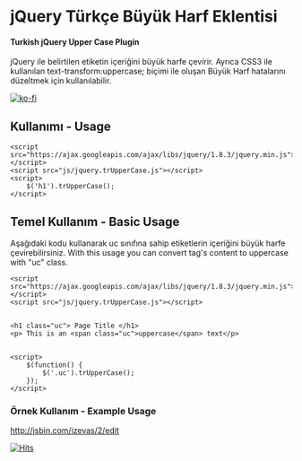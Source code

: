 # jQuery Türkçe Büyük Harf Eklentisi
#### Turkish jQuery Upper Case Plugin

jQuery ile belirtilen etiketin içeriğini büyük harfe çevirir.
Ayrıca CSS3 ile kullanılan text-transform:uppercase; biçimi ile oluşan Büyük Harf hatalarını düzeltmek için kullanılabilir.

[![ko-fi](https://ko-fi.com/img/githubbutton_sm.svg)](https://ko-fi.com/Z8Z2LXJ6H)

## Kullanımı - Usage

    <script src="https://ajax.googleapis.com/ajax/libs/jquery/1.8.3/jquery.min.js"></script>
    <script src="js/jquery.trUpperCase.js"></script>
    <script>
        $('h1').trUpperCase();
    </script>
    
## Temel Kullanım - Basic Usage

Aşağıdaki kodu kullanarak uc sınıfına sahip etiketlerin içeriğini büyük harfe çevirebilirsiniz.
With this usage you can convert tag's content to uppercase with "uc" class.

    <script src="https://ajax.googleapis.com/ajax/libs/jquery/1.8.3/jquery.min.js"></script>
    <script src="js/jquery.trUpperCase.js"></script>
    
    
    <h1 class="uc"> Page Title </h1>
    <p> This is an <span class="uc">uppercase</span> text</p>
    
    
    <script>
        $(function() {
            $('.uc').trUpperCase();
        });
    </script>

### Örnek Kullanım - Example Usage

http://jsbin.com/izevas/2/edit

[![Hits](https://hits.seeyoufarm.com/api/count/incr/badge.svg?url=https%3A%2F%2Fgithub.com%2FWebFikirleri%2FtrUpperCase&count_bg=%233D8FC8&title_bg=%23555555&icon=microsoftacademic.svg&icon_color=%23E7E7E7&title=VISITS&edge_flat=true)](https://hits.seeyoufarm.com)
